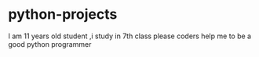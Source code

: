 # python-projects
I am 11 years old student ,i study in 7th class please coders help me to be a good python programmer
